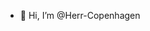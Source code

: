 - 👋 Hi, I’m @Herr-Copenhagen

<!---
Herr-Copenhagen/Herr-Copenhagen is a ✨ special ✨ repository because its `README.md` (this file) appears on your GitHub profile.
You can click the Preview link to take a look at your changes.
--->
